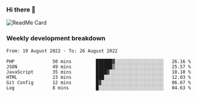 ### Hi there 👋

<!--
**itzcy/itzcy** is a ✨ _special_ ✨ repository because its `README.md` (this file) appears on your GitHub profile.

Here are some ideas to get you started:

- 🔭 I’m currently working on ...
- 🌱 I’m currently learning ...
- 👯 I’m looking to collaborate on ...
- 🤔 I’m looking for help with ...
- 💬 Ask me about ...
- 📫 How to reach me: ...
- 😄 Pronouns: ...
- ⚡ Fun fact: ...
-->
![ReadMe Card](https://github-readme-stats.vercel.app/api?username=itzcy&show_icons=true&title_color=2d3198&icon_color=797cb8&text_color=24292e&bg_color=f6f8fa)

### Weekly development breakdown
<!--START_SECTION:waka-->

```text
From: 19 August 2022 - To: 26 August 2022

PHP              50 mins         ██████▓░░░░░░░░░░░░░░░░░░   26.16 %
JSON             49 mins         ██████▒░░░░░░░░░░░░░░░░░░   25.57 %
JavaScript       35 mins         ████▓░░░░░░░░░░░░░░░░░░░░   18.10 %
HTML             23 mins         ███░░░░░░░░░░░░░░░░░░░░░░   12.03 %
Git Config       12 mins         █▓░░░░░░░░░░░░░░░░░░░░░░░   06.67 %
Log              8 mins          █░░░░░░░░░░░░░░░░░░░░░░░░   04.63 %
```

<!--END_SECTION:waka-->
